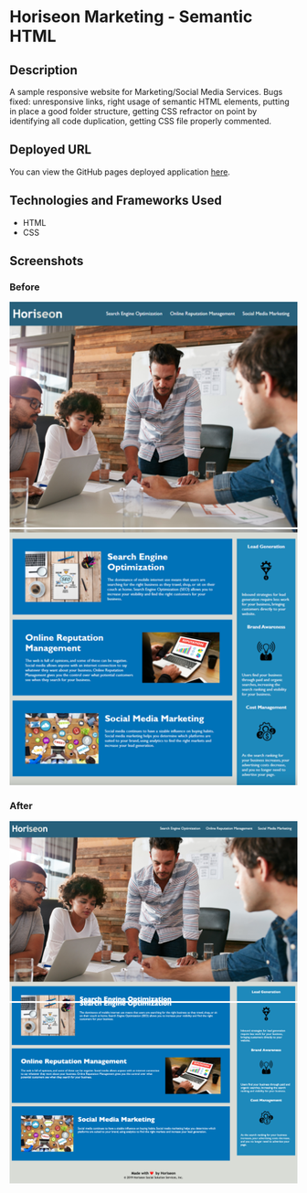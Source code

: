# Horiseon Marketing - Semantic HTML

## Description

A sample responsive website for Marketing/Social Media Services.
Bugs fixed: unresponsive links, right usage of semantic HTML elements, putting in place a good folder structure, getting CSS refractor on point by identifying all code duplication, getting CSS file properly commented.

## Deployed URL

You can view the GitHub pages deployed application [here](https://andradag.github.io/Semantic-html/).

## Technologies and Frameworks Used

- HTML
- CSS

## Screenshots

### Before

![Screenshot 1](./assets/screenshot/screenshoot-start-1.png)
![Screenshot 2](./assets/screenshot/screenshoot-start-2.png)

### After

![Screenshot 1](./assets/screenshot/screenshoot-final-1.png)
![Screenshot 2](./assets/screenshot/screenshoot-final-2.png)

